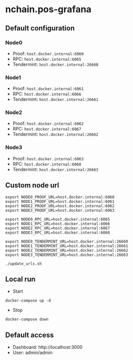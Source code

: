 # nchain.pos-grafana

## Default configuration

### Node0 
- Proof: `host.docker.internal:6060`
- RPC: `host.docker.internal:6065`
- Tendermint: `host.docker.internal:26660`

### Node1 
- Proof: `host.docker.internal:6061`
- RPC: `host.docker.internal:6066`
- Tendermint: `host.docker.internal:26661`

### Node2
- Proof: `host.docker.internal:6062`
- RPC: `host.docker.internal:6067`
- Tendermint: `host.docker.internal:26662`

### Node3
- Proof: `host.docker.internal:6063`
- RPC: `host.docker.internal:6068`
- Tendermint: `host.docker.internal:26663`

## Custom node url

```
export NODE0_PROOF_URL=host.docker.internal:6060
export NODE1_PROOF_URL=host.docker.internal:6061
export NODE2_PROOF_URL=host.docker.internal:6062
export NODE3_PROOF_URL=host.docker.internal:6063

export NODE0_RPC_URL=host.docker.internal:6065
export NODE1_RPC_URL=host.docker.internal:6066
export NODE2_RPC_URL=host.docker.internal:6067
export NODE3_RPC_URL=host.docker.internal:6068

export NODE0_TENDERMINT_URL=host.docker.internal:26660
export NODE1_TENDERMINT_URL=host.docker.internal:26661
export NODE2_TENDERMINT_URL=host.docker.internal:26662
export NODE3_TENDERMINT_URL=host.docker.internal:26663

./update_urls.sh
```


## Local run

- Start

```
docker-compose up -d
```

- Stop

```
docker-compose down
```

## Default access

- Dashboard: http://localhost:3000
- User: admin/admin